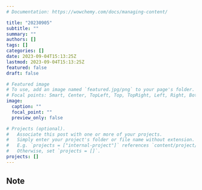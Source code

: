 ```yaml
---
# Documentation: https://wowchemy.com/docs/managing-content/

title: "20230905"
subtitle: ""
summary: ""
authors: []
tags: []
categories: []
date: 2023-09-04T15:13:25Z
lastmod: 2023-09-04T15:13:25Z
featured: false
draft: false

# Featured image
# To use, add an image named `featured.jpg/png` to your page's folder.
# Focal points: Smart, Center, TopLeft, Top, TopRight, Left, Right, BottomLeft, Bottom, BottomRight.
image:
  caption: ""
  focal_point: ""
  preview_only: false

# Projects (optional).
#   Associate this post with one or more of your projects.
#   Simply enter your project's folder or file name without extension.
#   E.g. `projects = ["internal-project"]` references `content/project/deep-learning/index.md`.
#   Otherwise, set `projects = []`.
projects: []
---
```


## Note

